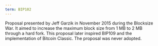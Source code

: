 ```yaml
---
term: BIP102
---
```


Proposal presented by Jeff Garzik in November 2015 during the Blocksize War. It aimed to increase the maximum block size from 1 MB to 2 MB through a hard fork. This proposal later inspired BIP109 and the implementation of Bitcoin Classic. The proposal was never adopted.

